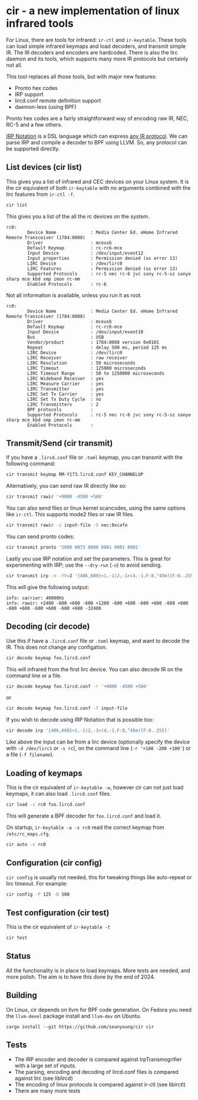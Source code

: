 # cir - a new implementation of linux infrared tools

For Linux, there are tools for infrared: `ir-ctl` and `ir-keytable`. These
tools can load simple infrared keymaps and load decoders, and transmit simple
IR. The IR decoders and encoders are hardcoded.
There is also the lirc daemon and its tools, which supports many more IR
protocols but certainly not all.

This tool replaces all those tools, but with major new features:

 - Pronto hex codes
 - IRP support
 - lircd.conf remote definition support
 - daemon-less (using BPF)

Pronto hex codes are a fairly straightforward way of encoding raw IR,
NEC, RC-5 and a few others.

[IRP Notation](http://hifi-remote.com/wiki/index.php?title=IRP_Notation) is a
DSL language which can
express [any IR protocol](http://hifi-remote.com/wiki/index.php/DecodeIR).
We can parse IRP and compile a decoder to BPF using LLVM. So, any protocol can
be supported directly.

## List devices (cir list)

This gives you a list of infrared and CEC devices on your Linux system. It is the cir equivalent of both
`ir-keytable` with no arguments combined with the lirc features from `ir-ctl -f`.

```bash
cir list
```
This gives you a list of the all the rc devices on the system.
```
rc0:
        Device Name             : Media Center Ed. eHome Infrared Remote Transceiver (1784:0008)
        Driver                  : mceusb
        Default Keymap          : rc-rc6-mce
        Input Device            : /dev/input/event12
        Input properties        : Permission denied (os error 13)
        LIRC Device             : /dev/lirc0
        LIRC Features           : Permission denied (os error 13)
        Supported Protocols     : rc-5 nec rc-6 jvc sony rc-5-sz sanyo sharp mce_kbd xmp imon rc-mm
        Enabled Protocols       : rc-6
```
Not all information is available, unless you run it as root.
```
rc0:
        Device Name             : Media Center Ed. eHome Infrared Remote Transceiver (1784:0008)
        Driver                  : mceusb
        Default Keymap          : rc-rc6-mce
        Input Device            : /dev/input/event10
        Bus                     : USB
        Vendor/product          : 1784:0008 version 0x0101
        Repeat                  : delay 500 ms, period 125 ms
        LIRC Device             : /dev/lirc0
        LIRC Receiver           : raw receiver
        LIRC Resolution         : 50 microseconds
        LIRC Timeout            : 125000 microseconds
        LIRC Timeout Range      : 50 to 1250000 microseconds
        LIRC Wideband Receiver  : yes
        LIRC Measure Carrier    : yes
        LIRC Transmitter        : yes
        LIRC Set Tx Carrier     : yes
        LIRC Set Tx Duty Cycle  : no
        LIRC Transmitters       : 2
        BPF protocols           : 
        Supported Protocols     : rc-5 nec rc-6 jvc sony rc-5-sz sanyo sharp mce_kbd xmp imon rc-mm
        Enabled Protocols       : 
```

## Transmit/Send (cir transmit)

If you have a `.lircd.conf` file or `.toml` keymap, you can transmit with the following
command:

```bash
cir transmit keymap RM-Y173.lircd.conf KEY_CHANNELUP
```
Alternatively, you can send raw IR directly like so:
```bash
cir transmit rawir '+9000 -4500 +560'
```
You can also send files or linux kernel scancodes, using the same options like `ir-ctl`. This supports
mode2 files or raw IR files.
```bash
cir transmit rawir -s input-file -S nec:0xcafe
```
You can send pronto codes:
```bash
cir transmit pronto '5000 0073 0000 0001 0001 0001'
```
Lastly you use IRP notation and set the parameters. This is great for experimenting with IRP; use the `--dry-run` (`-n`)
to avoid sending.
```bash
cir transmit irp -n -fF=2 '{40k,600}<1,-1|2,-1>(4,-1,F:8,^45m)[F:0..255]'
```
This will give the following output:
```
info: carrier: 40000Hz
info: rawir: +2400 -600 +600 -600 +1200 -600 +600 -600 +600 -600 +600 -600 +600 -600 +600 -600 +600 -32400
```

## Decoding (cir decode)

Use this if have a `.lircd.conf` file or `.toml` keymap, and want to decode the IR. This does not change
any configation.

```bash
cir decode keymap foo.lircd.conf
```
This will infrared from the first lirc device. You can also decode IR on the command line or a file.

```bash
cir decode keymap foo.lircd.conf -r '+9000 -4500 +560'
```
or
```bash
cir decode keymap foo.lircd.conf -f input-file
```
If you wish to decode using IRP Notation that is possible too:

```bash
cir decode irp '{40k,600}<1,-1|2,-1>(4,-1,F:8,^45m)[F:0..255]'
```
Like above the input can be from a lirc device (optionally specify the device with
`-d /dev/lirc1` or `-s rc`), on the command line (`-r '+100 -200 +100'`) or a file (`-f filename`).

## Loading of keymaps

This is the cir equivalent of `ir-keytable -w`, however cir can not just load keymaps, it can
also load `.lircd.conf` files.

```bash
cir load -s rc0 foo.lircd.conf
```
This will generate a BPF decoder for `foo.lircd.conf` and load it.

On startup, `ir-keytable -a -s rc0` read the correct keymap from `/etc/rc_maps.cfg`.

```bash
cir auto -s rc0
```
## Configuration (cir config)

`cir config` is usually not needed, this for tweaking things like auto-repeat or lirc timeout. For example:
```bash
cir config -P 125 -D 500
```

## Test configuration (cir test)

This is the cir equivalent of `ir-keytable -t`

```bash
cir test
```

## Status

All the functionality is in place to load keymaps. More tests are needed,
and more polish. The aim is to have this done by the end of 2024.

## Building

On Linux, cir depends on llvm for BPF code generation. On Fedora you
need the `llvm-devel` package install and `llvm-dev` on Ubuntu.

```
cargo install --git https://github.com/seanyoung/cir cir
```

## Tests

- The IRP encoder and decoder is compared against IrpTransmogrifier with a large set of inputs.
- The parsing, encoding and decoding of lircd.conf files is compared against lirc (see liblircd)
- The encoding of linux protocols is compared against ir-ctl (see libirctl)
- There are many more tests
